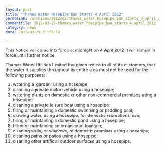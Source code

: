 ```yaml
---
layout: post
title: "Thames Water Hosepipe Ban Starts 4 April 2012"
permalink: /archives/2012/03/thames_water_hosepipe_ban_starts_4_april_2012.html
commentfile: 2012-03-29-thames_water_hosepipe_ban_starts_4_april_2012
category: news
date: 2012-03-29 21:55:19

---
```


This Notice will come into force at midnight on 4 April 2012 It will remain in force until further notice.

Thames Water Utilities Limited has given notice to all of its customers, that the water it supplies throughout its entire area must not be used for the following purposes:

1.  watering a 'garden' using a hosepipe;
2.  cleaning a private motor-vehicle using a hosepipe;
3.  watering plants on domestic or other non-commercial premises using a hosepipe;
4.  cleaning a private leisure boat using a hosepipe;
5.  filling or maintaining a domestic swimming or paddling pool;
6.  drawing water, using a hosepipe, for domestic recreational use;
7.  filling or maintaining a domestic pond using a hosepipe;
8.  filling or maintaining an ornamental fountain;
9.  cleaning walls, or windows, of domestic premises using a hosepipe;
10. cleaning paths or patios using a hosepipe;
11. cleaning other artificial outdoor surfaces using a hosepipe.
